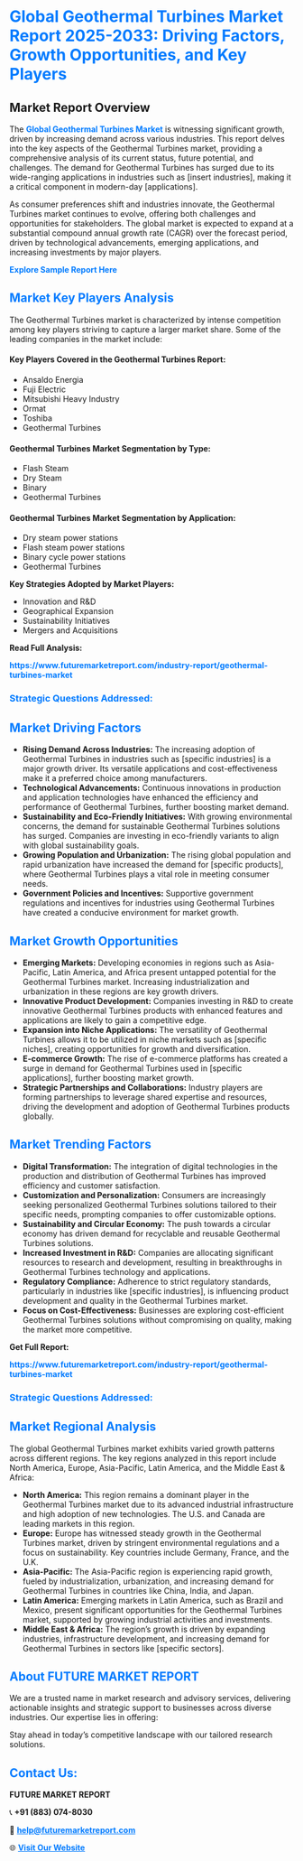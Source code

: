 <h1 style="color: #007BFF;">Global Geothermal Turbines Market Report 2025-2033: Driving Factors, Growth Opportunities, and Key Players</h1>

<section id="overview">
<h2>Market Report Overview</h2>
<p>The <a href="https://www.futuremarketreport.com/industry-report/geothermal-turbines-market" style="color: #007BFF; text-decoration: none;"><strong>Global Geothermal Turbines Market</strong></a> is witnessing significant growth, driven by increasing demand across various industries. This report delves into the key aspects of the Geothermal Turbines market, providing a comprehensive analysis of its current status, future potential, and challenges. The demand for Geothermal Turbines has surged due to its wide-ranging applications in industries such as [insert industries], making it a critical component in modern-day [applications].</p>
<p>As consumer preferences shift and industries innovate, the Geothermal Turbines market continues to evolve, offering both challenges and opportunities for stakeholders. The global market is expected to expand at a substantial compound annual growth rate (CAGR) over the forecast period, driven by technological advancements, emerging applications, and increasing investments by major players.</p>
</section>

<section id="overview">
<p><a href="https://www.futuremarketreport.com/request-sample/reportId=100811" style="color: #007BFF; text-decoration: none;"><strong>Explore Sample Report Here</strong></a></p>
</section>

<section id="key-players">
<h2 style="color: #007BFF;">Market Key Players Analysis</h2>
<p>The Geothermal Turbines market is characterized by intense competition among key players striving to capture a larger market share. Some of the leading companies in the market include:</p>
<h4>Key Players Covered in the Geothermal Turbines Report:</h4>
<ul><li>Ansaldo Energia</li><li>Fuji Electric</li><li>Mitsubishi Heavy Industry</li><li>Ormat</li><li>Toshiba</li><li>Geothermal Turbines</li></ul>
<h4>Geothermal Turbines Market Segmentation by Type:</h4>
<ul><li>Flash Steam</li><li>Dry Steam</li><li>Binary</li><li>Geothermal Turbines</li></ul>

<h4>Geothermal Turbines Market Segmentation by Application:</h4>
<ul><li>Dry steam power stations</li><li>Flash steam power stations</li><li>Binary cycle power stations</li><li>Geothermal Turbines</li></ul>
<p><strong>Key Strategies Adopted by Market Players:</strong></p>
<ul>
<li>Innovation and R&D</li>
<li>Geographical Expansion</li>
<li>Sustainability Initiatives</li>
<li>Mergers and Acquisitions</li>
</ul>
</section>

<section>
<p><strong>Read Full Analysis: </strong></p><a href="https://www.futuremarketreport.com/industry-report/geothermal-turbines-market" style="color: #007BFF; text-decoration: none;"><strong>https://www.futuremarketreport.com/industry-report/geothermal-turbines-market</strong></a>
<h3 style="color: #007BFF;">Strategic Questions Addressed:</h3>
</section>

<section id="driving-factors">
<h2 style="color: #007BFF;">Market Driving Factors</h2>
<ul>
<li><strong>Rising Demand Across Industries:</strong> The increasing adoption of Geothermal Turbines in industries such as [specific industries] is a major growth driver. Its versatile applications and cost-effectiveness make it a preferred choice among manufacturers.</li>
<li><strong>Technological Advancements:</strong> Continuous innovations in production and application technologies have enhanced the efficiency and performance of Geothermal Turbines, further boosting market demand.</li>
<li><strong>Sustainability and Eco-Friendly Initiatives:</strong> With growing environmental concerns, the demand for sustainable Geothermal Turbines solutions has surged. Companies are investing in eco-friendly variants to align with global sustainability goals.</li>
<li><strong>Growing Population and Urbanization:</strong> The rising global population and rapid urbanization have increased the demand for [specific products], where Geothermal Turbines plays a vital role in meeting consumer needs.</li>
<li><strong>Government Policies and Incentives:</strong> Supportive government regulations and incentives for industries using Geothermal Turbines have created a conducive environment for market growth.</li>
</ul>
</section>

<section id="growth-opportunities">
<h2 style="color: #007BFF;">Market Growth Opportunities</h2>
<ul>
<li><strong>Emerging Markets:</strong> Developing economies in regions such as Asia-Pacific, Latin America, and Africa present untapped potential for the Geothermal Turbines market. Increasing industrialization and urbanization in these regions are key growth drivers.</li>
<li><strong>Innovative Product Development:</strong> Companies investing in R&D to create innovative Geothermal Turbines products with enhanced features and applications are likely to gain a competitive edge.</li>
<li><strong>Expansion into Niche Applications:</strong> The versatility of Geothermal Turbines allows it to be utilized in niche markets such as [specific niches], creating opportunities for growth and diversification.</li>
<li><strong>E-commerce Growth:</strong> The rise of e-commerce platforms has created a surge in demand for Geothermal Turbines used in [specific applications], further boosting market growth.</li>
<li><strong>Strategic Partnerships and Collaborations:</strong> Industry players are forming partnerships to leverage shared expertise and resources, driving the development and adoption of Geothermal Turbines products globally.</li>
</ul>
</section>

<section id="trending-factors">
<h2 style="color: #007BFF;">Market Trending Factors</h2>
<ul>
<li><strong>Digital Transformation:</strong> The integration of digital technologies in the production and distribution of Geothermal Turbines has improved efficiency and customer satisfaction.</li>
<li><strong>Customization and Personalization:</strong> Consumers are increasingly seeking personalized Geothermal Turbines solutions tailored to their specific needs, prompting companies to offer customizable options.</li>
<li><strong>Sustainability and Circular Economy:</strong> The push towards a circular economy has driven demand for recyclable and reusable Geothermal Turbines solutions.</li>
<li><strong>Increased Investment in R&D:</strong> Companies are allocating significant resources to research and development, resulting in breakthroughs in Geothermal Turbines technology and applications.</li>
<li><strong>Regulatory Compliance:</strong> Adherence to strict regulatory standards, particularly in industries like [specific industries], is influencing product development and quality in the Geothermal Turbines market.</li>
<li><strong>Focus on Cost-Effectiveness:</strong> Businesses are exploring cost-efficient Geothermal Turbines solutions without compromising on quality, making the market more competitive.</li>
</ul>
</section>

<section>
<p><strong>Get Full Report: </strong></p><a href="https://www.futuremarketreport.com/industry-report/geothermal-turbines-market" style="color: #007BFF; text-decoration: none;"><strong>https://www.futuremarketreport.com/industry-report/geothermal-turbines-market</strong></a>
<h3 style="color: #007BFF;">Strategic Questions Addressed:</h3>
</section>


<section id="regional-analysis">
<h2 style="color: #007BFF;">Market Regional Analysis</h2>
<p>The global Geothermal Turbines market exhibits varied growth patterns across different regions. The key regions analyzed in this report include North America, Europe, Asia-Pacific, Latin America, and the Middle East & Africa:</p>
<ul>
<li><strong>North America:</strong> This region remains a dominant player in the Geothermal Turbines market due to its advanced industrial infrastructure and high adoption of new technologies. The U.S. and Canada are leading markets in this region.</li>
<li><strong>Europe:</strong> Europe has witnessed steady growth in the Geothermal Turbines market, driven by stringent environmental regulations and a focus on sustainability. Key countries include Germany, France, and the U.K.</li>
<li><strong>Asia-Pacific:</strong> The Asia-Pacific region is experiencing rapid growth, fueled by industrialization, urbanization, and increasing demand for Geothermal Turbines in countries like China, India, and Japan.</li>
<li><strong>Latin America:</strong> Emerging markets in Latin America, such as Brazil and Mexico, present significant opportunities for the Geothermal Turbines market, supported by growing industrial activities and investments.</li>
<li><strong>Middle East & Africa:</strong> The region’s growth is driven by expanding industries, infrastructure development, and increasing demand for Geothermal Turbines in sectors like [specific sectors].</li>
</ul>
</section>

<footer>
<h2 style="color: #007BFF;">About FUTURE MARKET REPORT</h2>
<p>We are a trusted name in market research and advisory services, delivering actionable insights and strategic support to businesses across diverse industries. Our expertise lies in offering:</p>

<p>Stay ahead in today’s competitive landscape with our tailored research solutions.</p>

<h2 style="color: #007BFF;">Contact Us:</h2>
<p><strong>FUTURE MARKET REPORT</strong></p>
<p>📞 <strong>+91 (883) 074-8030</strong></p>
<p>📧 <strong><a href="mailto:help@futuremarketreport.com" style="color: #007BFF;">help@futuremarketreport.com</a></strong></p>
<p>🌐 <strong><a href="https://www.futuremarketreport.com/" style="color: #007BFF;">Visit Our Website</a></strong></p>
</footer>